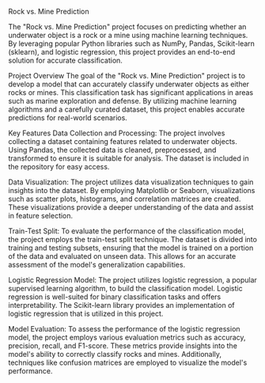 Rock vs. Mine Prediction


The "Rock vs. Mine Prediction" project focuses on predicting whether an underwater object is a rock or a mine using machine learning techniques. By leveraging popular Python libraries such as NumPy, Pandas, Scikit-learn (sklearn), and logistic regression, this project provides an end-to-end solution for accurate classification.

Project Overview
The goal of the "Rock vs. Mine Prediction" project is to develop a model that can accurately classify underwater objects as either rocks or mines. This classification task has significant applications in areas such as marine exploration and defense. By utilizing machine learning algorithms and a carefully curated dataset, this project enables accurate predictions for real-world scenarios.

Key Features
Data Collection and Processing: The project involves collecting a dataset containing features related to underwater objects. Using Pandas, the collected data is cleaned, preprocessed, and transformed to ensure it is suitable for analysis. The dataset is included in the repository for easy access.

Data Visualization: The project utilizes data visualization techniques to gain insights into the dataset. By employing Matplotlib or Seaborn, visualizations such as scatter plots, histograms, and correlation matrices are created. These visualizations provide a deeper understanding of the data and assist in feature selection.

Train-Test Split: To evaluate the performance of the classification model, the project employs the train-test split technique. The dataset is divided into training and testing subsets, ensuring that the model is trained on a portion of the data and evaluated on unseen data. This allows for an accurate assessment of the model's generalization capabilities.

Logistic Regression Model: The project utilizes logistic regression, a popular supervised learning algorithm, to build the classification model. Logistic regression is well-suited for binary classification tasks and offers interpretability. The Scikit-learn library provides an implementation of logistic regression that is utilized in this project.

Model Evaluation: To assess the performance of the logistic regression model, the project employs various evaluation metrics such as accuracy, precision, recall, and F1-score. These metrics provide insights into the model's ability to correctly classify rocks and mines. Additionally, techniques like confusion matrices are employed to visualize the model's performance.

